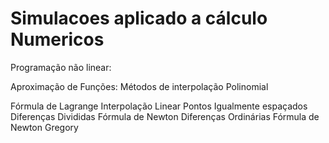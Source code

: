 # Simulacoes aplicado a cálculo Numericos

Programação não linear:

 Aproximação de Funções: Métodos de interpolação Polinomial
 
 Fórmula de Lagrange
 Interpolação Linear
 Pontos Igualmente espaçados
 Diferenças Divididas
 Fórmula de Newton
 Diferenças Ordinárias
 Fórmula de Newton Gregory
